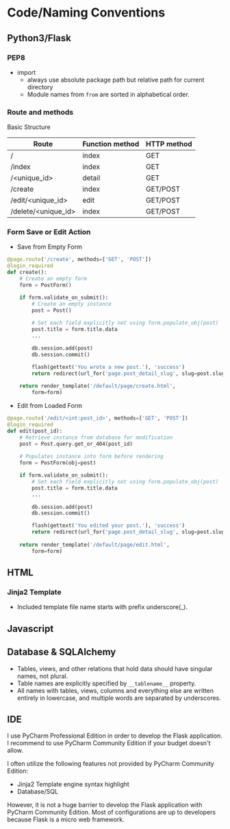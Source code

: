# Code/Naming Conventions

## Python3/Flask

### PEP8

* import
    * always use absolute package path but relative path for current directory
    * Module names from ```from``` are sorted in alphabetical order.

### Route and methods

Basic Structure

| Route | Function method | HTTP method |
|-------|-----------------|-------------|
| / | index | GET |
| /index | index | GET |
| /<unique_id> | detail | GET |
| /create | index | GET/POST |
| /edit/<unique_id> | edit | GET/POST |
| /delete/<unique_id> | index | GET/POST |

### Form Save or Edit Action

* Save from Empty Form

```python
@page.route('/create', methods=['GET', 'POST'])
@login_required
def create():
    # Create an empty form
    form = PostForm()

    if form.validate_on_submit():
        # Create an empty instance
        post = Post()
        
        # Set each field explicitly not using form.populate_obj(post)
        post.title = form.title.data
        ...

        db.session.add(post)
        db.session.commit()

        flash(gettext('You wrote a new post.'), 'success')
        return redirect(url_for('page.post_detail_slug', slug=post.slug))
        
    return render_template('/default/page/create.html',
        form=form)        
```

* Edit from Loaded Form

```python
@page.route('/edit/<int:post_id>', methods=['GET', 'POST'])
@login_required
def edit(post_id):
    # Retrieve instance from database for modification
    post = Post.query.get_or_404(post_id)
    
    # Populates instance into form before rendering
    form = PostForm(obj=post)

    if form.validate_on_submit():
        # Set each field explicitly not using form.populate_obj(post)
        post.title = form.title.data
        ...

        db.session.add(post)
        db.session.commit()

        flash(gettext('You edited your post.'), 'success')
        return redirect(url_for('page.post_detail_slug', slug=post.slug))
        
    return render_template('/default/page/edit.html',
        form=form)        
```

## HTML

### Jinja2 Template

* Included template file name starts with prefix underscore(_).

## Javascript

## Database & SQLAlchemy

* Tables, views, and other relations that hold data should have singular names, not plural.
* Table names are explicitly specified by ```__tablename__``` property.
* All names with tables, views, columns and everything else are written entirely in lowercase, and multiple words are separated by underscores.

## IDE

I use PyCharm Professional Edition in order to develop the Flask application. I recommend to use PyCharm Community Edition if your budget doesn't allow.

I often utilize the following features not provided by PyCharm Community Edition:

* Jinja2 Template engine syntax highlight
* Database/SQL

However, it is not a huge barrier to develop the Flask application with PyCharm Community Edition. Most of configurations are up to developers because Flask is a micro web framework.
